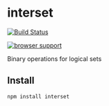 # interset

[![Build Status](https://secure.travis-ci.org/Gozala/interset.png)](http://travis-ci.org/Gozala/interset)

[![browser support](http://ci.testling.com/Gozala/interset.png)](http://ci.testling.com/Gozala/interset)

Binary operations for logical sets

## Install

    npm install interset
